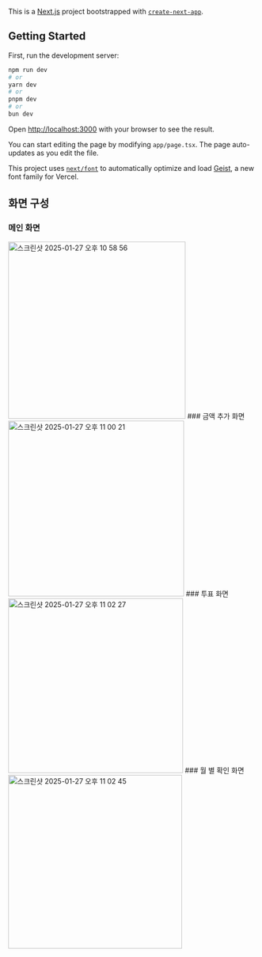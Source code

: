 This is a [Next.js](https://nextjs.org) project bootstrapped with [`create-next-app`](https://nextjs.org/docs/app/api-reference/cli/create-next-app).

## Getting Started

First, run the development server:

```bash
npm run dev
# or
yarn dev
# or
pnpm dev
# or
bun dev
```

Open [http://localhost:3000](http://localhost:3000) with your browser to see the result.

You can start editing the page by modifying `app/page.tsx`. The page auto-updates as you edit the file.

This project uses [`next/font`](https://nextjs.org/docs/app/building-your-application/optimizing/fonts) to automatically optimize and load [Geist](https://vercel.com/font), a new font family for Vercel.

## 화면 구성
### 메인 화면
<img width="358" alt="스크린샷 2025-01-27 오후 10 58 56" src="https://github.com/user-attachments/assets/88592f38-a33d-408e-9aef-9cf6ecac4b77" />
### 금액 추가 화면
<img width="355" alt="스크린샷 2025-01-27 오후 11 00 21" src="https://github.com/user-attachments/assets/dd13d78d-44f9-41ac-a57b-0858515ab18a" />
### 투표 화면
<img width="353" alt="스크린샷 2025-01-27 오후 11 02 27" src="https://github.com/user-attachments/assets/5f40bcdd-a525-444f-8fdc-bdd3d3258167" />
### 월 별 확인 화면 
<img width="351" alt="스크린샷 2025-01-27 오후 11 02 45" src="https://github.com/user-attachments/assets/564fc169-5291-4175-9c54-1da8cbfb6033" />

